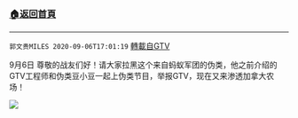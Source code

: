 ﻿###  [:house:返回首頁](https://github.com/ourhimalayas/txt)
---

`郭文贵MILES 2020-09-06T17:01:19` [轉載自GTV](https://gtv.org/web/#/UserInfo/5e596957357cc612d35a8044)

9月6日 尊敬的战友们好！请大家拉黑这个来自蚂蚁军团的伪类，他之前介绍的GTV工程师和伪类豆小豆一起上伪类节目，举报GTV，现在又来渗透加拿大农场！

![](https://filegroup.gtv.org/cdn-cgi/image/width=600/https://filegroup.gtv.org/group3/default/20200906/17/01/0/62b1dcc8b92939b706b6190604c9c8c7.jpeg)
